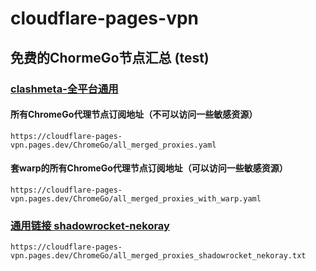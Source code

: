 # cloudflare-pages-vpn


## 免费的ChormeGo节点汇总  (test)

### [clashmeta-全平台通用](https://github.com/vveg26/chromego_merge/tree/main#%E4%B8%8D%E5%A5%97warp%E7%89%88%E6%9C%ACclashmeta-%E5%85%A8%E5%B9%B3%E5%8F%B0%E9%80%9A%E7%94%A8-%E8%8A%82%E7%82%B9%E6%9C%80%E5%85%A8)

#### 所有ChromeGo代理节点订阅地址（不可以访问一些敏感资源）

```
https://cloudflare-pages-vpn.pages.dev/ChromeGo/all_merged_proxies.yaml
```

#### 套warp的所有ChromeGo代理节点订阅地址（可以访问一些敏感资源）

```
https://cloudflare-pages-vpn.pages.dev/ChromeGo/all_merged_proxies_with_warp.yaml
```


### [通用链接 shadowrocket-nekoray](https://github.com/vveg26/chromego_merge/tree/main#%E9%80%9A%E7%94%A8%E9%93%BE%E6%8E%A5-shadowrocket-nekoray)

```
https://cloudflare-pages-vpn.pages.dev/ChromeGo/all_merged_proxies_shadowrocket_nekoray.txt
```
